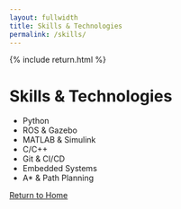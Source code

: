 ```yaml
---
layout: fullwidth
title: Skills & Technologies
permalink: /skills/
---
```


{% include return.html %}

# Skills & Technologies

- Python  
- ROS & Gazebo  
- MATLAB & Simulink  
- C/C++  
- Git & CI/CD  
- Embedded Systems  
- A* & Path Planning  

<footer class="page-return-footer">
  <a href="/" class="return-btn">Return to Home</a>
</footer>

